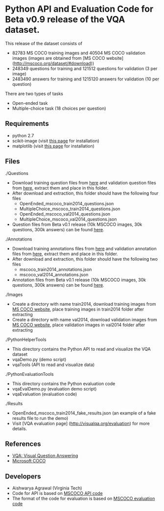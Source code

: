 Python API and Evaluation Code for Beta v0.9 release of the VQA dataset.
===================

This release of the dataset consists of
- 82783 MS COCO training images and 40504 MS COCO validation images (images are obtained from [MS COCO website] (http://mscoco.org/dataset/#download))
- 248349 questions for training and 121512 questions for validation (3 per image)
- 2483490 answers for training and 1215120 answers for validation (10 per question)

There are two types of tasks
- Open-ended task
- Multiple-choice task (18 choices per question)

## Requirements ##
- python 2.7
- scikit-image (visit [this page](http://scikit-image.org/docs/dev/install.html) for installation)
- matplotlib (visit [this page](http://matplotlib.org/users/installing.html) for installation)

## Files ##
./Questions
- Download training question files from [here](https://vision.ece.vt.edu/vqa/data/July_Release/Questions_Train_mscoco.zip) and validation question files from [here](https://vision.ece.vt.edu/vqa/data/July_Release/Questions_Val_mscoco.zip), extract them and place in this folder.
- After download and extraction, this folder should have the following four files 
    - OpenEnded_mscoco_train2014_questions.json
	- MultipleChoice_mscoco_train2014_questions.json
    - OpenEnded_mscoco_val2014_questions.json
	- MultipleChoice_mscoco_val2014_questions.json
- Question files from Beta v0.1 release (10k MSCOCO images, 30k questions, 300k answers) can be found [here](https://vision.ece.vt.edu/vqa/data/teaser_data/Questions_Train_mscoco.zip).

./Annotations
- Download training annotations files from [here](https://vision.ece.vt.edu/vqa/data/July_Release/Annotations_Train_mscoco.zip) and validation annotation files from [here](https://vision.ece.vt.edu/vqa/data/July_Release/Annotations_Val_mscoco.zip), extract them and place in this folder.
- After download and extraction, this folder should have the following two files  
	- mscoco_train2014_annotations.json
	- mscoco_val2014_annotations.json
- Annotation files from Beta v0.1 release (10k MSCOCO images, 30k questions, 300k answers) can be found [here](https://vision.ece.vt.edu/vqa/data/teaser_data/Annotations_Train_mscoco.zip).

./Images
- Create a directory with name train2014, download training images from [MS COCO website](http://mscoco.org/dataset/#download), place training images in train2014 folder after extracting
- Create a directory with name val2014, download validation images from [MS COCO website](http://mscoco.org/dataset/#download), place validation images in val2014 folder after extracting

./PythonHelperTools
- This directory contains the Python API to read and visualize the VQA dataset
- vqaDemo.py (demo script)
- vqaTools (API to read and visualize data)

./PythonEvaluationTools
- This directory contains the Python evaluation code
- vqaEvalDemo.py (evaluation demo script)
- vqaEvaluation (evaluation code)

./Results
- OpenEnded_mscoco_train2014_fake_results.json (an example of a fake results file to run the demo)
- Visit [VQA evaluation page] (http://visualqa.org/evaluation) for more details.

## References ##
- [VQA: Visual Question Answering](http://visualqa.org/)
- [Microsoft COCO](http://mscoco.org/)

## Developers ##
- Aishwarya Agrawal (Virginia Tech)
- Code for API is based on [MSCOCO API code](https://github.com/pdollar/coco)
- The format of the code for evaluation is based on [MSCOCO evaluation code](https://github.com/tylin/coco-caption)
